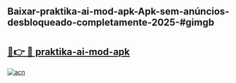 ## Baixar-praktika-ai-mod-apk-Apk-sem-anúncios-desbloqueado-completamente-2025-#gimgb

# <h2><a href="https://ainizakaria.my?title=praktika-ai-mod-apk&ref=20M">🔗👉 🔴 praktika-ai-mod-apk</a></h2>

[![acn](https://github.com/user-attachments/assets/0f9c940e-d8b0-45ae-aac7-cd30a18b3e1c)](https://ainizakaria.my?title=praktika-ai-mod-apk&ref=20M)

